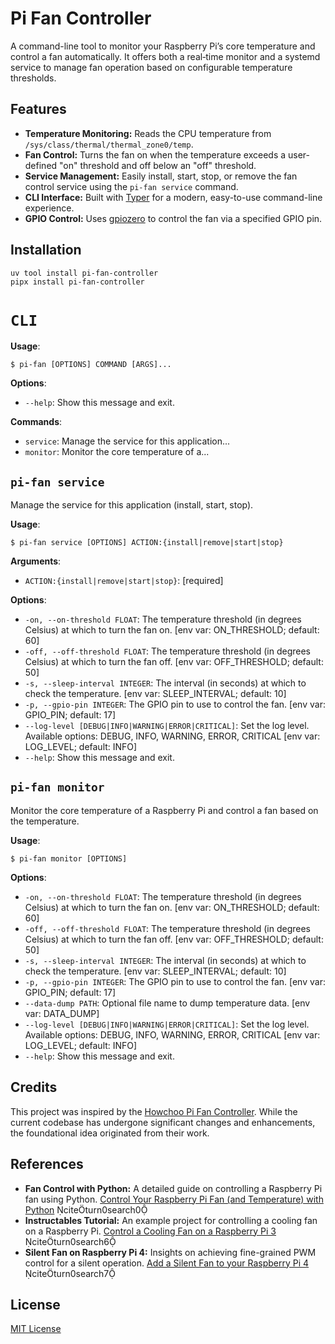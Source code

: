 # Pi Fan Controller

A command-line tool to monitor your Raspberry Pi’s core temperature and control a fan automatically. It offers both a real‑time monitor and a systemd service to manage fan operation based on configurable temperature thresholds.

## Features

- **Temperature Monitoring:** Reads the CPU temperature from `/sys/class/thermal/thermal_zone0/temp`.
- **Fan Control:** Turns the fan on when the temperature exceeds a user-defined "on" threshold and off below an "off" threshold.
- **Service Management:** Easily install, start, stop, or remove the fan control service using the `pi-fan service` command.
- **CLI Interface:** Built with [Typer](https://typer.tiangolo.com/) for a modern, easy-to-use command-line experience.
- **GPIO Control:** Uses [gpiozero](https://gpiozero.readthedocs.io/) to control the fan via a specified GPIO pin.

## Installation

```bash
uv tool install pi-fan-controller
pipx install pi-fan-controller
```

# `CLI`

**Usage**:

```console
$ pi-fan [OPTIONS] COMMAND [ARGS]...
```

**Options**:

* `--help`: Show this message and exit.

**Commands**:

* `service`: Manage the service for this application...
* `monitor`: Monitor the core temperature of a...

## `pi-fan service`

Manage the service for this application (install, start, stop).

**Usage**:

```console
$ pi-fan service [OPTIONS] ACTION:{install|remove|start|stop}
```

**Arguments**:

* `ACTION:{install|remove|start|stop}`: [required]

**Options**:

* `-on, --on-threshold FLOAT`: The temperature threshold (in degrees Celsius) at which to turn the fan on.  [env var: ON_THRESHOLD; default: 60]
* `-off, --off-threshold FLOAT`: The temperature threshold (in degrees Celsius) at which to turn the fan off.  [env var: OFF_THRESHOLD; default: 50]
* `-s, --sleep-interval INTEGER`: The interval (in seconds) at which to check the temperature.  [env var: SLEEP_INTERVAL; default: 10]
* `-p, --gpio-pin INTEGER`: The GPIO pin to use to control the fan.  [env var: GPIO_PIN; default: 17]
* `--log-level [DEBUG|INFO|WARNING|ERROR|CRITICAL]`: Set the log level. Available options: DEBUG, INFO, WARNING, ERROR, CRITICAL  [env var: LOG_LEVEL; default: INFO]
* `--help`: Show this message and exit.

## `pi-fan monitor`

Monitor the core temperature of a Raspberry Pi and control a fan based on the temperature.

**Usage**:

```console
$ pi-fan monitor [OPTIONS]
```

**Options**:

* `-on, --on-threshold FLOAT`: The temperature threshold (in degrees Celsius) at which to turn the fan on.  [env var: ON_THRESHOLD; default: 60]
* `-off, --off-threshold FLOAT`: The temperature threshold (in degrees Celsius) at which to turn the fan off.  [env var: OFF_THRESHOLD; default: 50]
* `-s, --sleep-interval INTEGER`: The interval (in seconds) at which to check the temperature.  [env var: SLEEP_INTERVAL; default: 10]
* `-p, --gpio-pin INTEGER`: The GPIO pin to use to control the fan.  [env var: GPIO_PIN; default: 17]
* `--data-dump PATH`: Optional file name to dump temperature data.  [env var: DATA_DUMP]
* `--log-level [DEBUG|INFO|WARNING|ERROR|CRITICAL]`: Set the log level. Available options: DEBUG, INFO, WARNING, ERROR, CRITICAL  [env var: LOG_LEVEL; default: INFO]
* `--help`: Show this message and exit.

## Credits

This project was inspired by the [Howchoo Pi Fan Controller][howchoo-repo]. While the current codebase has undergone significant changes and enhancements, the foundational idea originated from their work.

[howchoo-repo]: https://github.com/Howchoo/pi-fan-controller


## References

- **Fan Control with Python:** A detailed guide on controlling a Raspberry Pi fan using Python.
  [Control Your Raspberry Pi Fan (and Temperature) with Python](https://howchoo.com/g/ote2mjkzzta/control-raspberry-pi-fan-temperature-python) citeturn0search0
- **Instructables Tutorial:** An example project for controlling a cooling fan on a Raspberry Pi.
  [Control a Cooling Fan on a Raspberry Pi 3](https://www.instructables.com/Control-a-Cooling-Fan-on-a-Raspberry-Pi-3/) citeturn0search6
- **Silent Fan on Raspberry Pi 4:** Insights on achieving fine-grained PWM control for a silent operation.
  [Add a Silent Fan to your Raspberry Pi 4](https://medium.com/home-wireless/add-a-silent-fan-to-your-raspberry-pi-4-e63ec64f8115) citeturn0search7

## License

[MIT License](LICENSE)
